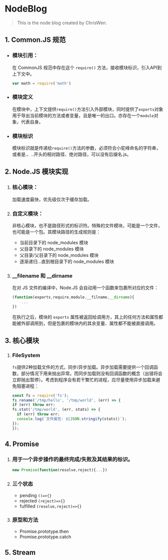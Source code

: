# NodeBlog
> This is the node blog created by ChrisWen.

## 1. Common.JS 规范
+ ### 模块引用： 
  在 CommonJS 规范中存在这个 `require()` 方法，接收模块标识，引入API到上下文中。
  ```js
  var math = require('math')
  ```
+ ### 模块定义
  在模块中，上下文提供`require()`方法引入外部模块，同时提供了`exports`对象用于导出当前模块的方法或者变量，且是唯一的出口。亦存在一个`module`对象，代表自身。

+ ### 模块标识
  模块标识就是传递给`require()`方法的参数，必须符合小驼峰命名的字符串，或者是.、..开头的相对路径、绝对路径，可以没有后缀名.js。

## 2. Node.JS 模块实现
1. ### 核心模块：
   加载速度最快，优先级仅次于缓存加载。
2. ### 自定义模块：
   非核心模块，也不是路径形式的标识符。特殊的文件模块，可能是一个文件，也可能是一个包。其模块路径的生成规则是：
   + 当前目录下的 node_modules 模块
   + 父目录下的 node_modules 模块
   + 父目录/父目录下的 node_modules 模块
   + 逐渐递归...直到根目录下的 node_modules 模块
3. ### __filename 和 __dirname
   在对 JS 文件的编译中，Node.JS 会自动用一个函数来包裹所对应的文件：

   ```js
   (function(exports,require,module,__filname,__dirname){
       ...
   })
   ```
   在执行之后，模块的 `exports` 属性被返回给调用方，其上的任何方法和属性都能被外部调用到，但是包裹的模块内的其余变量、属性都不能被直接调用。

## 3. 核心模块
1. ### FileSystem
   `fs`提供2种加载文件的方式，同步/异步加载。异步加载需要提供一个回调函数，部分情况下用来抛出异常。而同步加载则没有回调函数的概念（出错将会立即抛出暂停）。考虑到程序会有若干繁忙的进程，应尽量使用异步加载来避免阻塞进程：
   ```js
   const fs = require('fs');
   fs.rename('/tmp/hello', '/tmp/world', (err) => {
   if (err) throw err;
   fs.stat('/tmp/world', (err, stats) => {
     if (err) throw err;
     console.log(`文件属性: ${JSON.stringify(stats)}`);
   });
   });
   ```
## 4. Promise
1. ### 用于一个异步操作的最终完成/失败及其结果的标识。
   ```js
   new Promise(function(resolve,reject){...})
   ```
2. ### 三个状态
   - pending `()=>{}`
   - rejected `(reject)=>{}`
   - fulfilled `(resolve,reject)=>{}`

3. ### 原型和方法
   - Promise.prototype.then
   - Promise.prototype.catch

## 5. Stream

